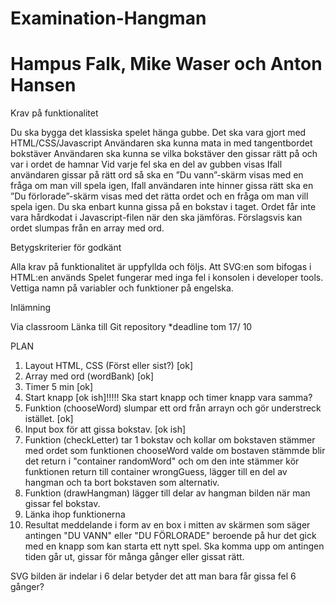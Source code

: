 # Examination-Hangman

# Hampus Falk, Mike Waser och Anton Hansen


Krav på funktionalitet

Du ska bygga det klassiska spelet hänga gubbe.
Det ska vara gjort med HTML/CSS/Javascript
Användaren ska kunna mata in med tangentbordet bokstäver
Användaren ska kunna se vilka bokstäver den gissar rätt på och var i ordet de hamnar
Vid varje fel ska en del av gubben visas
Ifall användaren gissar på rätt ord så ska en ”Du vann”-skärm visas med en fråga om man vill spela igen,
Ifall användaren inte hinner gissa rätt ska en ”Du förlorade”-skärm visas med det rätta ordet och en fråga om man vill spela igen.
Du ska enbart kunna gissa på en bokstav i taget.
Ordet får inte vara hårdkodat i Javascript-filen när den ska jämföras. Förslagsvis kan ordet slumpas från en array med ord.


Betygskriterier för godkänt 

Alla krav på funktionalitet är uppfyllda och följs.
Att SVG:en som bifogas i HTML:en används
Spelet fungerar med inga fel i konsolen i developer tools.
Vettiga namn på variabler och funktioner på engelska.


Inlämning

Via classroom
Länka till Git repository *deadline tom 17/ 10


PLAN
1. Layout HTML, CSS (Först eller sist?) [ok]
3. Array med ord (wordBank) [ok]
4. Timer 5 min [ok]
5. Start knapp [ok ish]!!!!! Ska start knapp och timer knapp vara samma?
6. Funktion (chooseWord) slumpar ett ord från arrayn och gör understreck istället. [ok]
7. Input box för att gissa bokstav. [ok ish]
8. Funktion (checkLetter) tar 1 bokstav och kollar om bokstaven stämmer med ordet som funktionen       chooseWord valde om bostaven stämmde blir det return i "container randomWord" och om den inte       stämmer kör funktionen return till container wrongGuess, lägger till en del av hangman och ta       bort bokstaven som alternativ.
9. Funktion (drawHangman) lägger till delar av hangman bilden när man gissar fel bokstav.
10. Länka ihop funktionerna
11. Resultat meddelande i form av en box i mitten av skärmen som säger antingen "DU VANN" eller "DU FÖRLORADE" beroende på hur det gick
   med en knapp som kan starta ett nytt spel. Ska komma upp om antingen tiden går ut, gissar för många gånger eller gissat rätt.

SVG bilden är indelar i 6 delar betyder det att man bara får gissa fel 6 gånger?

